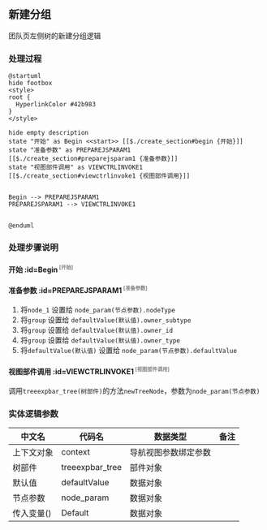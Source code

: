 ## 新建分组 <!-- {docsify-ignore-all} -->

   团队页左侧树的新建分组逻辑

### 处理过程

```plantuml
@startuml
hide footbox
<style>
root {
  HyperlinkColor #42b983
}
</style>

hide empty description
state "开始" as Begin <<start>> [[$./create_section#begin {开始}]]
state "准备参数" as PREPAREJSPARAM1  [[$./create_section#preparejsparam1 {准备参数}]]
state "视图部件调用" as VIEWCTRLINVOKE1  [[$./create_section#viewctrlinvoke1 {视图部件调用}]]


Begin --> PREPAREJSPARAM1
PREPAREJSPARAM1 --> VIEWCTRLINVOKE1


@enduml
```


### 处理步骤说明

#### 开始 :id=Begin<sup class="footnote-symbol"> <font color=gray size=1>[开始]</font></sup>




#### 准备参数 :id=PREPAREJSPARAM1<sup class="footnote-symbol"> <font color=gray size=1>[准备参数]</font></sup>



1. 将`node_1` 设置给  `node_param(节点参数).nodeType`
2. 将`group` 设置给  `defaultValue(默认值).owner_subtype`
3. 将`group` 设置给  `defaultValue(默认值).owner_id`
4. 将`group` 设置给  `defaultValue(默认值).owner_type`
5. 将`defaultValue(默认值)` 设置给  `node_param(节点参数).defaultValue`

#### 视图部件调用 :id=VIEWCTRLINVOKE1<sup class="footnote-symbol"> <font color=gray size=1>[视图部件调用]</font></sup>



调用`treeexpbar_tree(树部件)`的方法`newTreeNode`，参数为`node_param(节点参数)`


### 实体逻辑参数

|    中文名   |    代码名    |  数据类型      |备注 |
| --------| --------| --------  | --------   |
|上下文对象|context|导航视图参数绑定参数||
|树部件|treeexpbar_tree|部件对象||
|默认值|defaultValue|数据对象||
|节点参数|node_param|数据对象||
|传入变量(<i class="fa fa-check"/></i>)|Default|数据对象||

